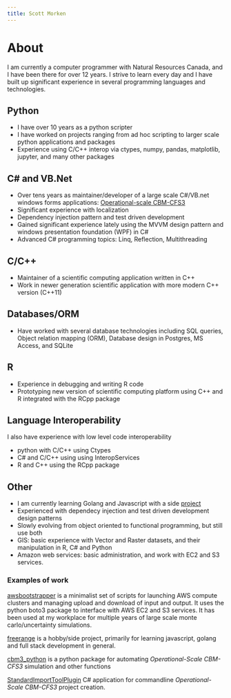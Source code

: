 ```yaml
---
title: Scott Morken
---
```

# About

I am currently a computer programmer with Natural Resources Canada, and I have been there for over 12 years. I strive to learn every day and I have built up significant experience in several programming languages and technologies.

## Python 

* I have over 10 years as a python scripter
* I have worked on projects ranging from ad hoc scripting to larger scale python applications and packages
* Experience using C/C++ interop via ctypes, numpy, pandas, matplotlib, jupyter, and many other packages

## C# and VB.Net 

* Over tens years as maintainer/developer of a large scale C#/VB.net windows forms applications: [Operational-scale CBM-CFS3](https://www.nrcan.gc.ca/forests/climate-change/carbon-accounting/13107)
* Significant experience with localization
* Dependency injection pattern and test driven development
* Gained significant experience lately using the MVVM design pattern and windows presentation foundation (WPF) in C#
* Advanced C# programming topics: Linq, Reflection, Multithreading

## C/C++

* Maintainer of a scientific computing application written in C++
* Work in newer generation scientific application with more modern C++ version (C++11)

## Databases/ORM

* Have worked with several database technologies including SQL queries, Object relation mapping (ORM), Database design in Postgres, MS Access, and SQLite

## R

* Experience in debugging and writing R code
* Prototyping new version of scientific computing platform using C++ and R integrated with the RCpp package
 
## Language Interoperability

I also have experience with low level code interoperability 
  * python with C/C++ using Ctypes
  * C# and C/C++ using using InteropServices
  * R and C++ using the RCpp package
  
## Other

 * I am currently learning Golang and Javascript with a side [project](https://github.com/smorken/freerange)
 * Experienced with dependecy injection and test driven development design patterns
 * Slowly evolving from object oriented to functional programming, but still use both
 * GIS: basic experience with Vector and Raster datasets, and their manipulation in R, C# and Python
 * Amazon web services: basic administration, and work with EC2 and S3 services.
 
 
### Examples of work

[awsbootstrapper](https://github.com/smorken/awsbootstrapper) is a minimalist set of scripts for launching AWS compute clusters and managing upload and download of input and output.  It uses the python boto3 package to interface with AWS EC2 and S3 services.  It has been used at my workplace for multiple years of large scale monte carlo/uncertainty simulations.

[freerange](https://github.com/smorken/freerange) is a hobby/side project, primarily for learning javascript, golang and full stack development in general.

[cbm3_python](https://github.com/cat-cfs/cbm3_python) is a python package for automating *Operational-Scale CBM-CFS3* simulation and other functions

[StandardImportToolPlugin](https://github.com/cat-cfs/StandardImportToolPlugin) C# application for commandline *Operational-Scale CBM-CFS3* project creation.
